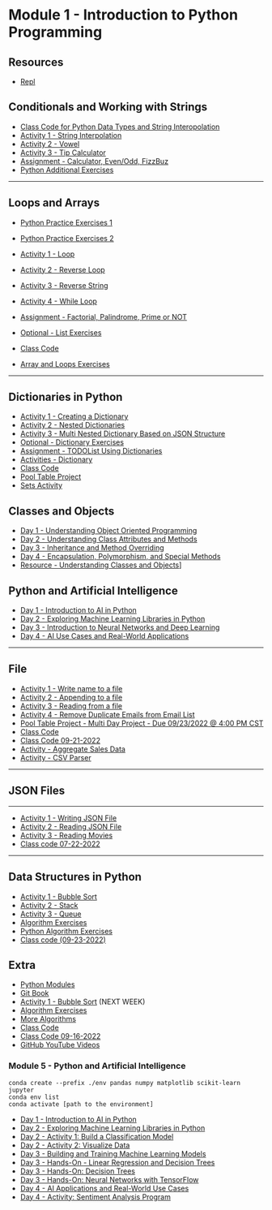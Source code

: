 # Module 1 - Introduction to Python Programming

## Resources 
- [Repl](https://replit.com/~)

## Conditionals and Working with Strings 

- [Class Code for Python Data Types and String Interopolation](https://gist.github.com/azamsharpschool/a170ed18266963e75ac3e2b35446915c)
- [Activity 1 - String Interpolation](/module1/resources/string-interop.md)
- [Activity 2 - Vowel](/module1/resources/vowel.md)
- [Activity 3 - Tip Calculator](/module1/resources/tip-calculator.md)
- [Assignment - Calculator, Even/Odd, FizzBuz](/module1/resources/calc.md)
- [Python Additional Exercises](https://learnpythonthehardway.org/book/)

---

## Loops and Arrays 

- [Python Practice Exercises 1](https://www.practicepython.org/exercises/)
- [Python Practice Exercises 2](https://www.w3resource.com/python-exercises/)
- [Activity 1 - Loop](/module1/resources/hello-loops.md)
- [Activity 2 - Reverse Loop](/module1/resources/reverse-loop.md)
- [Activity 3 - Reverse String](/module1/resources/reverse-string.md) 
- [Activity 4 - While Loop](/module1/resources/while-loop.md)
- [Assignment - Factorial, Palindrome, Prime or NOT](/module1/resources/factorial.md)
- [Optional - List Exercises](/module1/resources/optional-list-exercises.md) 

- [Class Code](https://gist.github.com/azamsharp/741fcd6305446228d695ef02268f3d5e)

- [Array and Loops Exercises](resources/arrays-loops.md)

--- 
## Dictionaries in Python  

- [Activity 1 - Creating a Dictionary](/module1/resources/creating-a-dictionary.md) 
- [Activity 2 - Nested Dictionaries](/module1/resources/nested-dictionaries.md) 
- [Activity 3 - Multi Nested Dictionary Based on JSON Structure](/module1/resources/multi-nested-dict-json-structure.md) 
- [Optional - Dictionary Exercises](/module1/resources/optional-dictionary.md) 
- [Assignment - TODOList Using Dictionaries](/module1/resources/todolist-using-dictionaries.md)
- [Activities - Dictionary](/module1/resources/dictionaries.md)
- [Class Code](https://gist.github.com/azamsharp/47e034509d8f5e701d65c4e0c80bb8ce)
- [Pool Table Project](/module1/resources/pool-table.md)
- [Sets Activity](/module1/resources/sets-activity.md)

## Classes and Objects 

- [Day 1 - Understanding Object Oriented Programming](../Slides/python-intro-oop.key)
- [Day 2 - Understanding Class Attributes and Methods](../Slides/python-understanding-class-attributes-methods.key)
- [Day 3 - Inheritance and Method Overriding](../Slides/python-inheritience-and-method-overriding.key)
- [Day 4 - Encapsulation, Polymorphism, and Special Methods](../Slides/python-encapsulation-polymorphism-and-special-methods.key) 
- [Resource - Understanding Classes and Objects](https://www.dummies.com/programming/java/understanding-classes-and-objects/)]

## Python and Artificial Intelligence 

- [Day 1 - Introduction to AI in Python](../Slides/Introduction%20to%20AI%20in%20Python.key)
- [Day 2 - Exploring Machine Learning Libraries in Python](../Slides/python-Exploring%20Machine%20Learning%20Libraries%20in%20Python.key)
- [Day 3 - Introduction to Neural Networks and Deep Learning](../Slides/python-Introduction%20to%20Neural%20Networks%20and%20Deep%20Learning.key)
- [Day 4 - AI Use Cases and Real-World Applications](../Slides/python-AI%20Use%20Cases%20and%20Real-World%20Applications.key)

<!-- 
- [Activity - Table Class](/module1/resources/table.md)
- [Activity 1 - User and Address](/module1/resources/user-and-address.md)
- [Activity 2 - Bank Account](/module1/resources/bank-account.md)
- [Understanding Classes and Objects](https://www.dummies.com/programming/java/understanding-classes-and-objects/)
- [Class Code](https://gist.github.com/azamsharp/ae761b3066295d03a1184a1074a6ebd8)
- [Object Oriented Programming Exercises](resources/oop-exercises.md)
- [Library Management Exercise](resources/library.md)
-->

<!-- 
## Unit Testing 

- [Python Data Types](https://learn.digitalcrafts.com/immersive/lessons/solving-problems-using-code/intro-to-python/#what-are-the-essential-elements-of-programming)
- [Activity 1 - Exceptions](/module1/resources/exceptions.md) 
- [Activity 2 - Calculator Unit Tests](/module1/resources/calculor-unit-tests.md) 
- [Activity 3 - Palindrome Unit Tests](/module1/resources/palindrome-unit-tests.md) 
- [Activity 4 - Factorial Unit Tests](/module1/resources/factorial-unit-tests.md) 
- [Activity 5 - Employee Raise Unit Test](/module1/resources/employee-raise-unit-tests.md)
- [Assignment - Exception Handling and Unit Tests for Grocery App](/module1/resources/exception-handling-grocery-app.md) 
- [Class Code](https://gist.github.com/azamsharp/98fc92dcf2fc75ad3d782a1442735be6)
--> 

---

## File 
- [Activity 1 - Write name to a file](/module1/resources/write-name-file.md)
- [Activity 2 - Appending to a file](/module1/resources/append-file.md)
- [Activity 3 - Reading from a file](/module1/resources/read-file.md) 
- [Activity 4 - Remove Duplicate Emails from Email List](/module1/resources/remove-dup-emails-from-list.md)
- [Pool Table Project - Multi Day Project - Due 09/23/2022 @ 4:00 PM CST](day3/assignments/pool-table-app.md)
- [Class Code](day3/code-downloads/writing-files.zip)
- [Class Code 09-21-2022](https://gist.github.com/azamsharp/daf604477d37fa62340f5169a29a6770)
- [Activity - Aggregate Sales Data](/module1/resources/aggregate-sales-data.md)
- [Activity - CSV Parser](/module1/resources/csv-parser.md)

--- 
## JSON Files 
---
- [Activity 1 - Writing JSON File](/module1/resources/writing-json-file.md)
- [Activity 2 - Reading JSON File](/module1/resources/reading-json-file.md)
- [Activity 3 - Reading Movies](/module1/resources/reading-movies.md)
- [Class code 07-22-2022](https://gist.github.com/azamsharp/1f9e92328554fc0c060f770871c74461)
---

## Data Structures in Python
- [Activity 1 - Bubble Sort](/module1/resources/bubble-sort.md)
- [Activity 2 - Stack](/module1/resources/stack.md)
- [Activity 3 - Queue](/module1/resources/queue.md)
- [Algorithm Exercises](/module1/resources/algo.md)
- [Python Algorithm Exercises](/module1/resources/python_algos.md)
- [Class code (09-23-2022)](https://gist.github.com/azamsharp/760f8c7603593e7c18bc6c373fa8fffe)



## Extra 

- [Python Modules](https://www.geeksforgeeks.org/python-modules/)
- [Git Book](https://git-scm.com/book/en/v2)
- [Activity 1 - Bubble Sort](day5/activities/bubble-sort.md) (NEXT WEEK) 
- [Algorithm Exercises](day5/activities/algo.md)
- [More Algorithms](day5/code-downloads/pythonAlgos.zip) 
- [Class Code](day5/code-downloads/modules-reviews.zip)
- [Class Code 09-16-2022](https://gist.github.com/azamsharp/6f4b443afe263c0c30815c8e05661306)
- [GitHub YouTube Videos](https://www.youtube.com/watch?v=Kc1L-TQjZZY&list=PLDMXqpbtInQiSpxYyd8AxmJCVE7equijT)

### Module 5 - Python and Artificial Intelligence

```
conda create --prefix ./env pandas numpy matplotlib scikit-learn jupyter
conda env list 
conda activate [path to the environment]
```

- [Day 1 - Introduction to AI in Python](../slides/202-%20Introduction%20to%20AI%20in%20Python.key)
- [Day 2 - Exploring Machine Learning Libraries in Python](../slides/202-%20Exploring%20Machine%20Learning%20Libraries%20in%20Python.key)
- [Day 2 - Activity 1: Build a Classification Model](resources/202-%20Exploring%20Machine%20Learning%20Libraries%20in%20Python%20-%20Activity%201.pdf)
- [Day 2 - Activity 2: Visualize Data](resources/activity-2-visual-data.md)
- [Day 3 - Building and Training Machine Learning Models](../slides/202-%20Building%20and%20Training%20Machine%20Learning%20Models.key)
- [Day 3 - Hands-On - Linear Regression and Decision Trees](resources/Day%203%20-%20Hands-On%20-%20Linear%20Regression%20and%20Decision%20Trees.md)
- [Day 3 - Hands-On: Decision Trees](resources/Day%203%20-%20Hands-On:%20Decision%20Trees.md)
- [Day 3 - Hands-On: Neural Networks with TensorFlow](resources/Hands-On:%20Neural%20Networks%20with%20TensorFlow.md)
- [Day 4 - AI Applications and Real-World Use Cases](../slides/202-AI%20Applications%20and%20Real-World%20Use%20Cases.key)
- [Day 4 - Activity: Sentiment Analysis Program](resources/Activity:%20Sentiment%20Analysis%20Program.md)

<!-- 
- [Slides - Introduction to AI and Machine Learning](../Slides/202-Module-5-Introduction-to-AI-and-ML.key)
- [Download Mini Conda](https://docs.anaconda.com/free/miniconda/index.html)

- [Slides - Introduction to Numpy](../Slides/introduction-to-numpy.key)
- [Code - Introduction to Numpy](resources/introduction-to-numpy.md)
- [Numpy Exercises](resources/numpy-exercises.md)
--> 
